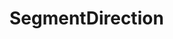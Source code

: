 # SegmentDirection   

<script src="https://unpkg.com/@stoplight/elements/web-components.min.js"></script>
<link rel="stylesheet" href="https://unpkg.com/@stoplight/elements/styles.min.css">

<elements-api
  apiDescriptionUrl="SegmentDirection.yaml"
  layout="sidebar"
  router="hash"
  hideTryIt="false"
  hideSchemas="false"
  hideInternal="false"
/>